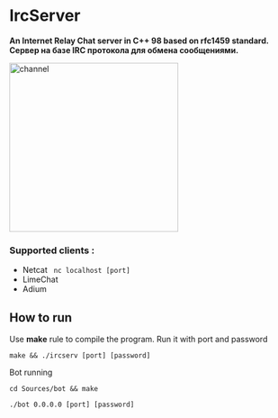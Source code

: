 # IrcServer
**An Internet Relay Chat server in C++ 98 based on rfc1459 standard.  
Сервер на базе IRC протокола для обмена сообщениями.**

<img src="https://www.plutora.com/wp-content/uploads/2018/11/irc_internet_relay_chat.png" width="300"  alt="channel"/>

### Supported clients :
- Netcat 
  ` nc localhost [port]`
- LimeChat
- Adium

## How to run
Use **make** rule to compile the program. Run it with port and password
``` 
make && ./ircserv [port] [password]
``` 


Bot running
```
cd Sources/bot && make
```
```
./bot 0.0.0.0 [port] [password]
```
